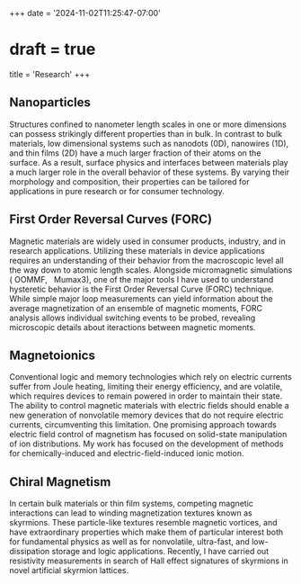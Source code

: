 +++
date = '2024-11-02T11:25:47-07:00'
# draft = true
title = 'Research'
+++

## Nanoparticles

Structures confined to nanometer length scales in one or more dimensions can
possess strikingly different properties than in bulk. In contrast to bulk
materials, low dimensional systems such as nanodots (0D), nanowires (1D), and
thin films (2D) have a much larger fraction of their atoms on the surface. As a
result, surface physics and interfaces between materials play a much larger role
in the overall behavior of these systems. By varying their morphology and
composition, their properties can be tailored for applications in pure research
or for consumer technology.

## First Order Reversal Curves (FORC)

Magnetic materials are widely used in consumer products, industry, and in
research applications. Utilizing these materials in device applications requires
an understanding of their behavior from the macroscopic level all the way down
to atomic length scales. Alongside micromagnetic simulations ( <Link
href="https://math.nist.gov/oommf/">OOMMF</Link>, &nbsp; <Link
href="http://mumax.github.io/">Mumax3</Link>), one of the major tools I have
used to understand hysteretic behavior is the First Order Reversal Curve (FORC)
technique. While simple major loop measurements can yield information about the
average magnetization of an ensemble of magnetic moments, FORC analysis allows
individual switching events to be probed, revealing microscopic details about
iteractions between magnetic moments.

## Magnetoionics

Conventional logic and memory technologies which rely on electric currents
suffer from Joule heating, limiting their energy efficiency, and are volatile,
which requires devices to remain powered in order to maintain their state. The
ability to control magnetic materials with electric fields should enable a new
generation of nonvolatile memory devices that do not require electric currents,
circumventing this limitation. One promising approach towards electric field
control of magnetism has focused on solid-state manipulation of ion
distributions. My work has focused on the development of methods for
chemically-induced and electric-field-induced ionic motion.

## Chiral Magnetism

In certain bulk materials or thin film systems, competing magnetic interactions
can lead to winding magnetization textures known as skyrmions. These
particle-like textures resemble magnetic vortices, and have extraordinary
properties which make them of particular interest both for fundamental physics
as well as for nonvolatile, ultra-fast, and low-dissipation storage and logic
applications. Recently, I have carried out resistivity measurements in search of
Hall effect signatures of skyrmions in novel artificial skyrmion lattices.

